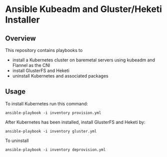 # Ansible Kubeadm and Gluster/Heketi Installer

## Overview

This repository contains playbooks to

* install a Kubernetes cluster on baremetal servers using kubeadm and Flannel as the CNI 
* install GlusterFS and Heketi
* uninstall Kubernetes and associated packages

## Usage

To install Kubernetes run this command:

```
ansible-playbook -i inventory provision.yml
```

After Kubernetes has been installed, install GlusterFS and Heketi by:

```
ansible-playbook -i inventory gluster.yml
```

To uninstall
```
ansible-playbook -i inventory deprovision.yml
```
